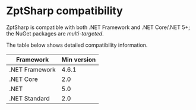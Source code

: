 # ZptSharp compatibility
ZptSharp is compatible with both .NET Framework and .NET Core/.NET 5+; the NuGet packages are *multi-targeted*.

The table below shows detailed compatibility information.

| Framework      | Min version |
| -------------- | ----------- |
| .NET Framework | 4.6.1       |
| .NET Core      | 2.0         |
| .NET           | 5.0         |
| .NET Standard  | 2.0         |